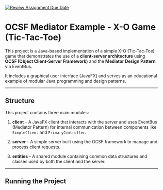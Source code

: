 [![Review Assignment Due Date](https://classroom.github.com/assets/deadline-readme-button-22041afd0340ce965d47ae6ef1cefeee28c7c493a6346c4f15d667ab976d596c.svg)](https://classroom.github.com/a/_awnA8HA)

# OCSF Mediator Example - X-O Game (Tic-Tac-Toe)

This project is a Java-based implementation of a simple X-O (Tic-Tac-Toe) game that demonstrates the use of a **client-server architecture** using **OCSF (Object Client-Server Framework)** and the **Mediator Design Pattern** via EventBus.

It includes a graphical user interface (JavaFX) and serves as an educational example of modular Java programming and design patterns.

---

## Structure
This project contains three main modules:

1. **client** - A JavaFX client that interacts with the server and uses EventBus (Mediator Pattern) for internal communication between components like `SimpleClient` and `PrimaryController`.

2. **server** - A simple server built using the OCSF framework to manage and process client requests.

3. **entities** - A shared module containing common data structures and classes used by both the client and the server.

---

## Running the Project
